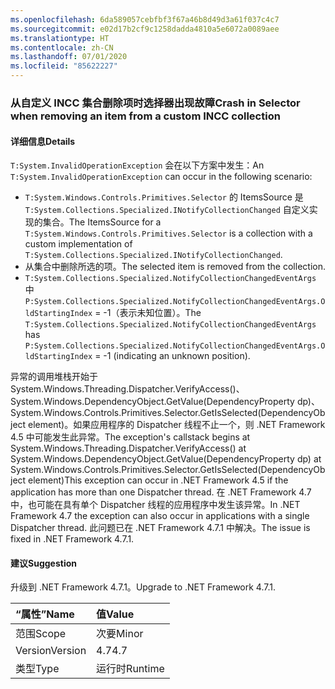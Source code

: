 ```yaml
---
ms.openlocfilehash: 6da589057cebfbf3f67a46b8d49d3a61f037c4c7
ms.sourcegitcommit: e02d17b2cf9c1258dadda4810a5e6072a0089aee
ms.translationtype: HT
ms.contentlocale: zh-CN
ms.lasthandoff: 07/01/2020
ms.locfileid: "85622227"
---
```

### <a name="crash-in-selector-when-removing-an-item-from-a-custom-incc-collection"></a><span data-ttu-id="972da-101">从自定义 INCC 集合删除项时选择器出现故障</span><span class="sxs-lookup"><span data-stu-id="972da-101">Crash in Selector when removing an item from a custom INCC collection</span></span>

#### <a name="details"></a><span data-ttu-id="972da-102">详细信息</span><span class="sxs-lookup"><span data-stu-id="972da-102">Details</span></span>

<span data-ttu-id="972da-103"><code>T:System.InvalidOperationException</code> 会在以下方案中发生：</span><span class="sxs-lookup"><span data-stu-id="972da-103">An <code>T:System.InvalidOperationException</code> can occur in the following scenario:</span></span><ul><li><span data-ttu-id="972da-104"><code>T:System.Windows.Controls.Primitives.Selector</code> 的 ItemsSource 是 <code>T:System.Collections.Specialized.INotifyCollectionChanged</code> 自定义实现的集合。</span><span class="sxs-lookup"><span data-stu-id="972da-104">The ItemsSource for a <code>T:System.Windows.Controls.Primitives.Selector</code> is a collection with a custom implementation of <code>T:System.Collections.Specialized.INotifyCollectionChanged</code>.</span></span></li><li><span data-ttu-id="972da-105">从集合中删除所选的项。</span><span class="sxs-lookup"><span data-stu-id="972da-105">The selected item is removed from the collection.</span></span></li><li><span data-ttu-id="972da-106"><code>T:System.Collections.Specialized.NotifyCollectionChangedEventArgs</code> 中 <code>P:System.Collections.Specialized.NotifyCollectionChangedEventArgs.OldStartingIndex</code> = -1（表示未知位置）。</span><span class="sxs-lookup"><span data-stu-id="972da-106">The <code>T:System.Collections.Specialized.NotifyCollectionChangedEventArgs</code> has <code>P:System.Collections.Specialized.NotifyCollectionChangedEventArgs.OldStartingIndex</code> = -1 (indicating an unknown position).</span></span></li></ul><span data-ttu-id="972da-107">异常的调用堆栈开始于 System.Windows.Threading.Dispatcher.VerifyAccess()、System.Windows.DependencyObject.GetValue(DependencyProperty dp)、System.Windows.Controls.Primitives.Selector.GetIsSelected(DependencyObject element)。如果应用程序的 Dispatcher 线程不止一个，则 .NET Framework 4.5 中可能发生此异常。</span><span class="sxs-lookup"><span data-stu-id="972da-107">The exception's callstack begins at System.Windows.Threading.Dispatcher.VerifyAccess() at System.Windows.DependencyObject.GetValue(DependencyProperty dp) at System.Windows.Controls.Primitives.Selector.GetIsSelected(DependencyObject element)This exception can occur in .NET Framework 4.5 if the application has more than one Dispatcher thread.</span></span> <span data-ttu-id="972da-108">在 .NET Framework 4.7 中，也可能在具有单个 Dispatcher 线程的应用程序中发生该异常。</span><span class="sxs-lookup"><span data-stu-id="972da-108">In .NET Framework 4.7 the exception can also occur in applications with a single Dispatcher thread.</span></span> <span data-ttu-id="972da-109">此问题已在 .NET Framework 4.7.1 中解决。</span><span class="sxs-lookup"><span data-stu-id="972da-109">The issue is fixed in .NET Framework 4.7.1.</span></span>

#### <a name="suggestion"></a><span data-ttu-id="972da-110">建议</span><span class="sxs-lookup"><span data-stu-id="972da-110">Suggestion</span></span>

<span data-ttu-id="972da-111">升级到 .NET Framework 4.7.1。</span><span class="sxs-lookup"><span data-stu-id="972da-111">Upgrade to .NET Framework 4.7.1.</span></span>

| <span data-ttu-id="972da-112">“属性”</span><span class="sxs-lookup"><span data-stu-id="972da-112">Name</span></span>    | <span data-ttu-id="972da-113">值</span><span class="sxs-lookup"><span data-stu-id="972da-113">Value</span></span>       |
|:--------|:------------|
| <span data-ttu-id="972da-114">范围</span><span class="sxs-lookup"><span data-stu-id="972da-114">Scope</span></span>   |<span data-ttu-id="972da-115">次要</span><span class="sxs-lookup"><span data-stu-id="972da-115">Minor</span></span>|
|<span data-ttu-id="972da-116">Version</span><span class="sxs-lookup"><span data-stu-id="972da-116">Version</span></span>|<span data-ttu-id="972da-117">4.7</span><span class="sxs-lookup"><span data-stu-id="972da-117">4.7</span></span>|
|<span data-ttu-id="972da-118">类型</span><span class="sxs-lookup"><span data-stu-id="972da-118">Type</span></span>|<span data-ttu-id="972da-119">运行时</span><span class="sxs-lookup"><span data-stu-id="972da-119">Runtime</span></span>|
